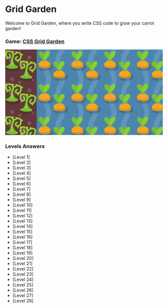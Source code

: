# Grid Garden
Welcome to Grid Garden, where you write CSS code to grow your carrot garden!

### Game: [CSS Grid Garden](https://cssgridgarden.com/)

![Banner](src/banner-garden.PNG)

### Levels Answers ###
* [Level 1]
* [Level 2]
* [Level 3]
* [Level 4]
* [Level 5]
* [Level 6]
* [Level 7]
* [Level 8]
* [Level 9]
* [Level 10]
* [Level 11]
* [Level 12]
* [Level 13]
* [Level 14]
* [Level 15]
* [Level 16]
* [Level 17]
* [Level 18]
* [Level 19]
* [Level 20]
* [Level 21]
* [Level 22]
* [Level 23]
* [Level 24]
* [Level 25]
* [Level 26]
* [Level 27]
* [Level 28]
